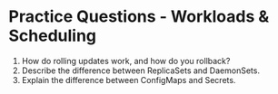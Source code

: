 # Practice Questions - Workloads & Scheduling

1. How do rolling updates work, and how do you rollback?
2. Describe the difference between ReplicaSets and DaemonSets.
3. Explain the difference between ConfigMaps and Secrets.
